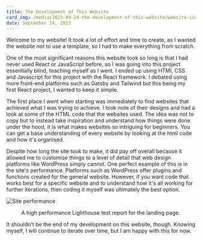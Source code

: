 ```yaml
---
title: The Development of This Website
card_img: /media/2023-09-24-the-development-of-this-website/website-icon.png
date: September 24, 2023
---
```


Welcome to my website! It took a lot of effort and time to create, as I wanted the website not to use a template, so I had to make everything from scratch.

One of the most significant reasons this website took so long is that I had never used React or JavaScript before, so I was going into this project essentially blind, teaching myself as I went. I ended up using HTMl, CSS and Javascript for this project with the React framework. I debated using more front-end platforms such as Gatsby and Tailwind but this being my first React project, I wanted to keep it simple.

The first place I went when starting was immediately to find websites that achieved what I was trying to achieve. I took note of their designs and had a look at some of the HTML code that the websites used. The idea was not to copy but to instead take inspiration and understand how things were done under the hood, it is what makes websites so intriguing for beginners. You can get a base understanding of every website by looking at the html code and how it's organised.

Despite how long the site took to make, it did pay off overall because it allowed me to customise things to a level of detail that web design platforms like WordPress simply cannot. One perfect example of this is in the site's performance. Platforms such as WordPress offer plugins and functions created for the general website. However, if you want code that works best for a specific website and to understand how it's all working for further iterations, then coding it myself was ultimately the best option.

<zoom>
    <img className="post-img" src="/media/2023-09-24-the-development-of-this-website/site-performance.png" alt="Site performance">
</zoom>

<figure>
    <figcaption>A high performance Lighthouse test report for the landing page.</figcaption>
</figure>

It shouldn't be the end of my development on this website, though. Knowing myself, I will continue to iterate over time, but I am happy with this for now.

